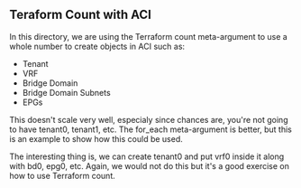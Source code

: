 ## Teraform Count with ACI

In this directory, we are using the Terraform count meta-argument to 
use a whole number to create objects in ACI such as:
* Tenant
* VRF
* Bridge Domain
* Bridge Domain Subnets
* EPGs

This doesn't scale very well, especialy since chances are, you're not going to have tenant0, tenant1, etc.  The for_each meta-argument is better, but this is an example to show how this could be used.

The interesting thing is, we can create tenant0 and put vrf0 inside it along with bd0, epg0, etc. Again, we would not do this but it's a good exercise on how to use Terraform count.